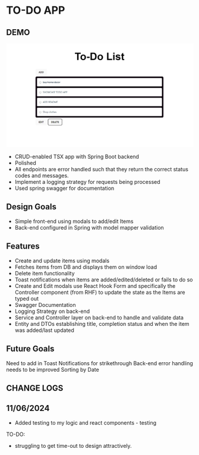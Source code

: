 # TO-DO APP

## DEMO
![demo of project](demo.PNG)
- CRUD-enabled TSX app with Spring Boot backend 
- Polished
- All endpoints are error handled such that they return the correct status codes and messages.
- Implement a logging strategy for requests being processed 
- Used spring swagger for documentation

## Design Goals 

- Simple front-end using modals to add/edit Items
- Back-end configured in Spring with model mapper validation

## Features

- Create and update items using modals
- Fetches items from DB and displays them on window load
- Delete item functionality
- Toast notifications when items are added/edited/deleted or fails to do so
- Create and Edit modals use React Hook Form and specifically the Controller component (from RHF) to update the state as the Items are typed out
- Swagger Documentation
- Logging Strategy on back-end 
- Service and Controller layer on back-end to handle and validate data
- Entity and DTOs establishing title, completion status and when the item was added/last updated


## Future Goals
Need to add in Toast Notifications for strikethrough
Back-end error handling needs to be improved
Sorting by Date

## CHANGE LOGS
## 11/06/2024
- Added testing to my logic and react components - testing

TO-DO:
- struggling to get time-out to design attractively.
